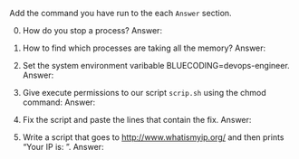 
Add the command you have run to the each `Answer` section.

0. How do you stop a process?
Answer: 

1. How to find which processes are taking all the memory?
Answer: 

2. Set the system environment varibable BLUECODING=devops-engineer.
Answer:

3. Give execute permissions to our script `scrip.sh` using the chmod command:
Answer:

4. Fix the script and paste the lines that contain the fix.
Answer: 

5. Write a script that goes to http://www.whatismyip.org/ and then prints “Your IP is: <Result from site>”.
Answer:
